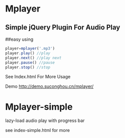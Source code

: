 # Mplayer
## Simple jQuery Plugin For Audio Play
##easy using
```javascript
player=mplayer('.mp3')
player.play() //play
player.next() //play next
player.pause() //pause
player.stop() //stop
```
See Index.html For More Usage

Demo http://demo.suconghou.cn/mplayer/



# Mplayer-simple


lazy-load audio play with progress bar

see index-simple.html for more

